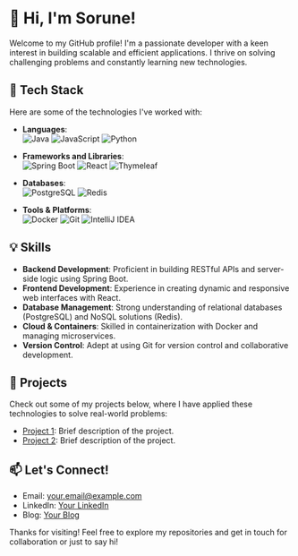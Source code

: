 # 👋 Hi, I'm Sorune!

Welcome to my GitHub profile! I'm a passionate developer with a keen interest in building scalable and efficient applications. I thrive on solving challenging problems and constantly learning new technologies.

## 🚀 Tech Stack

Here are some of the technologies I've worked with:

- **Languages**:  
  ![Java](https://img.shields.io/badge/Java-007396?style=flat-square&logo=java&logoColor=white)    ![JavaScript](https://img.shields.io/badge/JavaScript-F7DF1E?style=flat-square&logo=javascript&logoColor=black)    ![Python](https://img.shields.io/badge/Python-3776AB?style=flat-square&logo=python&logoColor=white)  

- **Frameworks and Libraries**:  
  ![Spring Boot](https://img.shields.io/badge/Spring_Boot-6DB33F?style=flat-square&logo=spring-boot&logoColor=white)     ![React](https://img.shields.io/badge/React-61DAFB?style=flat-square&logo=react&logoColor=black)    ![Thymeleaf](https://img.shields.io/badge/Thymeleaf-005F0F?style=flat-square&logo=thymeleaf&logoColor=white)

- **Databases**:  
  ![PostgreSQL](https://img.shields.io/badge/PostgreSQL-336791?style=flat-square&logo=postgresql&logoColor=white)           ![Redis](https://img.shields.io/badge/Redis-DC382D?style=flat-square&logo=redis&logoColor=white)

- **Tools & Platforms**:  
  ![Docker](https://img.shields.io/badge/Docker-2496ED?style=flat-square&logo=docker&logoColor=white)      ![Git](https://img.shields.io/badge/Git-F05032?style=flat-square&logo=git&logoColor=white)    ![IntelliJ IDEA](https://img.shields.io/badge/IntelliJ-000000?style=flat-square&logo=intellij-idea&logoColor=white)

## 💡 Skills

- **Backend Development**: Proficient in building RESTful APIs and server-side logic using Spring Boot.
- **Frontend Development**: Experience in creating dynamic and responsive web interfaces with React.
- **Database Management**: Strong understanding of relational databases (PostgreSQL) and NoSQL solutions (Redis).
- **Cloud & Containers**: Skilled in containerization with Docker and managing microservices.
- **Version Control**: Adept at using Git for version control and collaborative development.

## 📝 Projects

Check out some of my projects below, where I have applied these technologies to solve real-world problems:
- [Project 1](https://github.com/yourusername/project1): Brief description of the project.
- [Project 2](https://github.com/yourusername/project2): Brief description of the project.

## 📫 Let's Connect!

- Email: your.email@example.com
- LinkedIn: [Your LinkedIn](https://linkedin.com/in/yourprofile)
- Blog: [Your Blog](https://yourblog.com)

Thanks for visiting! Feel free to explore my repositories and get in touch for collaboration or just to say hi!

<!--
**Sorune/Sorune** is a ✨ _special_ ✨ repository because its `README.md` (this file) appears on your GitHub profile.

Here are some ideas to get you started:

- 🔭 I’m currently working on ...
- 🌱 I’m currently learning ...
- 👯 I’m looking to collaborate on ...
- 🤔 I’m looking for help with ...
- 💬 Ask me about ...
- 📫 How to reach me: ...
- 😄 Pronouns: ...
- ⚡ Fun fact: ...
-->
